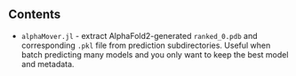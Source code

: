 
## Contents
- `alphaMover.jl` - extract AlphaFold2-generated `ranked_0.pdb` and corresponding `.pkl` file from prediction subdirectories. Useful when batch predicting many models and you only want to keep the best model and metadata.
